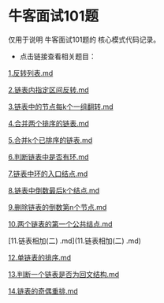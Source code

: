 # 牛客面试101题



仅用于说明 牛客面试101题的 核心模式代码记录。

- 点击链接查看相关题目：

 [1.反转列表.md](1.反转列表.md) 

 [2.链表内指定区间反转.md](2.链表内指定区间反转.md) 

 [3.链表中的节点每k个一组翻转.md](3.链表中的节点每k个一组翻转.md) 

 [4.合并两个排序的链表.md](4.合并两个排序的链表.md) 

 [5.合并k个已排序的链表.md](5.合并k个已排序的链表.md) 

 [6.判断链表中是否有环.md](6.判断链表中是否有环.md) 

 [7.链表中环的入口结点.md](7.链表中环的入口结点.md) 

 [8.链表中倒数最后k个结点.md](8.链表中倒数最后k个结点.md) 

 [9.删除链表的倒数第n个节点.md](9.删除链表的倒数第n个节点.md) 

 [10.两个链表的第一个公共结点.md](10.两个链表的第一个公共结点.md) 

 [11.链表相加(二) .md](11.链表相加(二) .md) 

 [12.单链表的排序.md](12.单链表的排序.md) 

 [13.判断一个链表是否为回文结构.md](13.判断一个链表是否为回文结构.md) 

 [14.链表的奇偶重排.md](14.链表的奇偶重排.md) 



